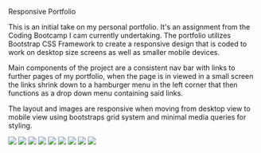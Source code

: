 Responsive Portfolio

This is an initial take on my personal portfolio. It's an assignment from the Coding Bootcamp I cam currently undertaking. The portfolio utilizes Bootstrap CSS Framework to create a responsive design that is coded to work on desktop size screens as well as smaller mobile devices. 

Main components of the project are a consistent nav bar with links to further pages of my portfolio, when the page is in viewed in a small screen the links shrink down to a hamburger menu in the left corner that then functions as a drop down menu containing said links.

The layout and images are responsive when moving from desktop view to mobile view using bootstraps grid system and minimal media queries for styling.

![](https://github.com/domdotcom/responsivePortfolio/blob/master/Screenshots/index-large.jpg)
![](https://github.com/domdotcom/responsivePortfolio/blob/master/Screenshots/index-small.jpg)
![](https://github.com/domdotcom/responsivePortfolio/blob/master/Screenshots/about-large.jpg)
![](https://github.com/domdotcom/responsivePortfolio/blob/master/Screenshots/about-small.jpg)
![](https://github.com/domdotcom/responsivePortfolio/blob/master/Screenshots/portfolio-large.jpg)
![](https://github.com/domdotcom/responsivePortfolio/blob/master/Screenshots/portfolio-small1.jpg)
![](https://github.com/domdotcom/responsivePortfolio/blob/master/Screenshots/portfolio-small2.jpg)
![](https://github.com/domdotcom/responsivePortfolio/blob/master/Screenshots/contact-large.jpg)
![](https://github.com/domdotcom/responsivePortfolio/blob/master/Screenshots/contact-small.jpg)


